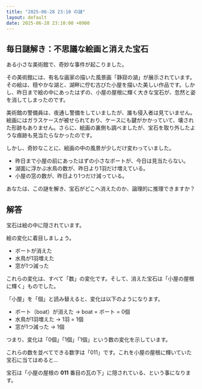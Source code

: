 ```yaml
---
title: "2025-06-28 23:10 の謎"
layout: default
date: 2025-06-28 23:10:00 +0900
---
```

## 毎日謎解き：不思議な絵画と消えた宝石

ある小さな美術館で、奇妙な事件が起こりました。

その美術館には、有名な画家の描いた風景画「静寂の湖」が展示されています。その絵は、穏やかな湖と、湖畔に佇む古びた小屋を描いた美しい作品です。しかし、昨日まで絵の中にあったはずの、小屋の屋根に輝く大きな宝石が、忽然と姿を消してしまったのです。

美術館の警備員は、夜通し警備をしていましたが、誰も侵入者は見ていません。絵画にはガラスケースが被せられており、ケースにも鍵がかかっていて、壊された形跡もありません。さらに、絵画の裏側も調べましたが、宝石を取り外したような痕跡も見当たらなかったのです。

しかし、奇妙なことに、絵画の中の風景が少しだけ変わっていました。

*   昨日まで小屋の前にあったはずの小さなボートが、今日は見当たらない。
*   湖面に浮かぶ水鳥の数が、昨日より1羽だけ増えている。
*   小屋の窓の数が、昨日より1つだけ減っている。

あなたは、この謎を解き、宝石がどこへ消えたのか、論理的に推理できますか？

## 解答

宝石は絵の中に隠されています。

絵の変化に着目しましょう。

*   ボートが消えた
*   水鳥が1羽増えた
*   窓が1つ減った

これらの変化は、すべて「数」の変化です。そして、消えた宝石は「小屋の屋根に輝く」ものでした。

「小屋」を「個」と読み替えると、変化は以下のようになります。

*   ボート（boat）が消えた → boat = ボート = 0個
*   水鳥が1羽増えた → 1羽 = 1個
*   窓が1つ減った → 1個

つまり、変化は「0個」「1個」「1個」という数の変化を示しています。

これらの数を並べてできる数字は「011」です。これを小屋の屋根に輝いていた宝石に当てはめると…

宝石は「小屋の屋根の **011** 番目の瓦の下」に隠されている、という事になります。
